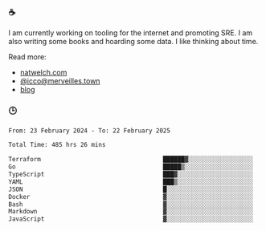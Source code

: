 ### ☕

I am currently working on tooling for the internet and promoting SRE. I am also writing some books and hoarding some data. I like thinking about time. 

Read more:

 - [natwelch.com](https://natwelch.com)
 - [@icco@merveilles.town](https://merveilles.town/@icco)
 - [blog](https://writing.natwelch.com)

### 🕒

<!--START_SECTION:waka-->

```txt
From: 23 February 2024 - To: 22 February 2025

Total Time: 485 hrs 26 mins

Terraform                                  ██████▓░░░░░░░░░░░░░░░░░░   26.52 %
Go                                         █████▒░░░░░░░░░░░░░░░░░░░   21.17 %
TypeScript                                 ███▓░░░░░░░░░░░░░░░░░░░░░   14.75 %
YAML                                       ███▒░░░░░░░░░░░░░░░░░░░░░   13.09 %
JSON                                       █░░░░░░░░░░░░░░░░░░░░░░░░   04.53 %
Docker                                     ▓░░░░░░░░░░░░░░░░░░░░░░░░   03.03 %
Bash                                       ▓░░░░░░░░░░░░░░░░░░░░░░░░   02.89 %
Markdown                                   ▓░░░░░░░░░░░░░░░░░░░░░░░░   02.24 %
JavaScript                                 ▓░░░░░░░░░░░░░░░░░░░░░░░░   02.03 %
```

<!--END_SECTION:waka-->
